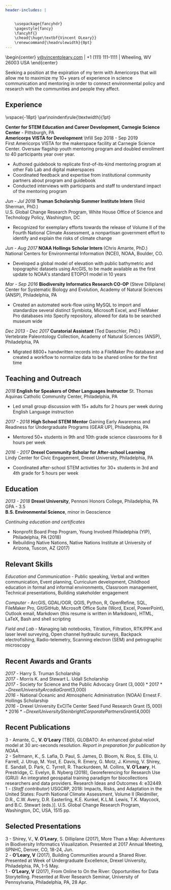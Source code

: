 ```yaml
---
header-includes: |


    \usepackage{fancyhdr}
    \pagestyle{fancy}
    \fancyhf{}
    \chead{\huge\textbf{Vincent OLeary}}
    \renewcommand{\headrulewidth}{0pt}
---
```

\begin{center}
v@vincentoleary.com | +1 (111) 111-1111 | Wheeling, WV 26003 USA
\end{center}

Seeking a position at the expiration of my term with Americorps that will allow me to maximize my 10+ years of experience in science communication  and mentoring in order to connect environmental policy and research with the communities and people they affect.

## Experience  
\vspace{-18pt}
\par\noindent\rule{\textwidth}{1pt}

__Center for STEM Education and Career Development, Carnegie Science Center__ - Pittsburgh, PA  
__Americorps VISTA for Development__ \hfill Sep 2018 - Sep 2019  
First Americorps VISTA for the makerspace facility at Carnegie Science Center. Oversaw flagship youth mentoring program and doubled enrollment to 40 participants year over year.

+ Authored guidebook to replicate first-of-its-kind mentoring program at other Fab Lab and digital makerspaces
+ Coordinated feedback and expertise from institutional community partners about program and guidebook
+ Conducted interviews with participants and staff to understand impact of the mentoring program

*Jun - Jul 2018* **Truman Scholarship Summer Institute Intern** (Reid Sherman, PhD.)  
U.S. Global Change Research Program, White House Office of Science and Technology Policy, Washington, DC

+ Recognized for exemplary efforts towards the release of Volume II of the Fourth National Climate Assessment, a nonpartisan government effort to identify and explain the risks of climate change

*Jun - Aug 2017* **NOAA Hollings Scholar Intern** (Chris Amante, PhD.)  
National Centers for Environmental Information (NCEI), NOAA, Boulder, CO.

+ Developed a global model of elevation with public bathymetric and topographic datasets using ArcGIS, to be made available as the first update to NOAA's standard ETOPO1 model in 10 years

*Mar - Sep 2016* **Biodiversity Informatics Research CO-OP** (Steve Dilliplane)  
Center for Systematic Biology and Evolution, Academy of Natural Sciences (ANSP), Philadelphia, PA

+ Created an automated work-flow using MySQL to import and standardize several distinct Symbiota, Microsoft Excel, and FileMaker Pro databases into Specify repository, allowed for data to be searched museum wide

*Dec 2013 - Dec 2017* **Curatorial Assistant** (Ted Daeschler, PhD.)  
Vertebrate Paleontology Collection, Academy of Natural Sciences (ANSP), Philadelphia, PA

+ Migrated 8800+ handwritten records into a FileMaker Pro database and created a workflow to normalize data to be shared online for the first time

## Teaching and Outreach
*2018* **English for Speakers of Other Languages Instructor**
St. Thomas Aquinas Catholic Community Center, Philadelphia, PA

+ Led small group discussion with 15+ adults for 2 hours per week during English Language instruction

*2017 - 2018* **High School STEM Mentor**
Gaining Early Awareness and Readiness for Undergraduate Programs (GEAR UP), Philadelphia, PA

+ Mentored 50+ students in 9th and 10th grade science classrooms for 8 hours per week

*2016 - 2017* **Drexel Community Scholar for After-school Learning**  
Lindy Center for Civic Engagement, Drexel University, Philadelphia, PA

+ Coordinated after-school STEM activities for 30+ students in 3rd and 4th grade for 5 hours per week  

## Education
*2013 - 2018* **Drexel University**, Pennoni Honors College, Philadelphia, PA GPA - 3.5  
**B.S. Environmental Science**, minor in Geoscience  

*Continuing education and certificates*

+ Nonprofit Board Prep Program, Young Involved Philadelphia (YIP), Philadelphia, PA (2018)
+ Rebuilding Native Nations, Native Nations Institute at University of Arizona, Tuscon, AZ (2017)

## Relevant Skills
*Education and Communication* - Public speaking, Verbal and written communication, Event planning, Curriculum development, Childhood education in formal and informal environments, Classroom management, Technical presentations, Building stakeholder engagement

*Computer* - ArcGIS, GDAL/OGR, QGIS, Python, R, OpenRefine, SQL, FileMaker Pro, Git/GitHub, Microsoft Office Suite (Word, Excel, PowerPoint), Outlook email, Markdown (this resume is written in Markdown), HTML, LaTeX, Bash and shell scripting

*Field and Lab* - Managing lab notebooks, Titration, Filtration, RTK/PPK and laser level surveying, Open channel hydraulic surveys, Backpack electrofishing, Radio-telemetry, Scanning electron (SEM) and petrographic microscopy

## Recent Awards and Grants
*2017*	- Harry S. Truman Scholarship  
*2017*	- Morris K. and Stewart L. Udall Scholarship  
*2017*	- Society for Science and the Public Advocacy Grant ($3,000)  
*2017*	- Drexel University Arcadia Grant ($3,000)  
*2016*	- National Oceanic and Atmospheric Administration (NOAA) Ernest F. Hollings Scholarship  
*2016*	- Drexel University ExCITe Center Seed Fund Research Grant ($5,000)  
*2016*	- Drexel University Steinbright Corporate Partners Grant ($4,000)  

## Recent Publications
3 - Amante, C., **V. O'Leary** (TBD), GLOBATO: An enhanced global relief model at 30 arc-seconds resolution. *Report in preparation for publication by NOAA.*  
2 - Seltmann, K., S. Lafia, D. Paul, S. James, D. Bloom, N. Rios, S. Ellis, U. Farrell, J. Utrup, M. Yost, E. Davis, R. Emery, G. Motz, J. Kimmig, V. Shirey, E. Sandall, D. Park, C. Tyrrell, R. Thackurdeen, M. Collins, **V. O'Leary**, H. Prestridge, C. Evelyn, B. Nyberg (2018), Georeferencing for Research Use (GRU): An integrated geospatial training paradigm for biocollections researchers and data providers. Research Ideas and Outcomes 4: e32449.  
1 - (*Staff contributor*) USGCRP, 2018: Impacts, Risks, and Adaptation in the United States: Fourth National Climate Assessment, Volume II [Reidmiller, D.R., C.W. Avery, D.R. Easterling, K.E. Kunkel, K.L.M. Lewis, T.K. Maycock, and B.C. Stewart (eds.)]. U.S. Global Change Research Program, Washington, DC, USA, 1515 pp.

## Selected Presentations  
3 - Shirey, V., **V. O’Leary**, S. Dilliplane (2017), More Than a Map: Adventures in Biodiversity Informatics Visualization. Presented at 2017 Annual Meeting, SPNHC, Denver, CO, 18-24, Jun.    
2 - **O’Leary, V** (2017), Building Communities around a Shared River. Presented at Week of Undergraduate Excellence, Drexel University, Philadelphia, PA, 1-5 May.  
1 - **O’Leary, V** (2017), From Online to On the River: Opportunities for Data Storytelling. Presented at River Research Seminar, University of Pennsylvania, Philadelphia, PA, 28 Apr.

